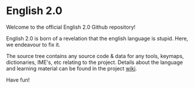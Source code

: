 English 2.0
===========

Welcome to the official English 2.0 Github repository!

English 2.0 is born of a revelation that the english language is stupid.
Here, we endeavour to fix it.

The source tree contains any source code & data for any tools, keymaps, dictionaries, IME's, etc relating to the project.
Details about the language and learning material can be found in the project [wiki](wiki).

Have fun!